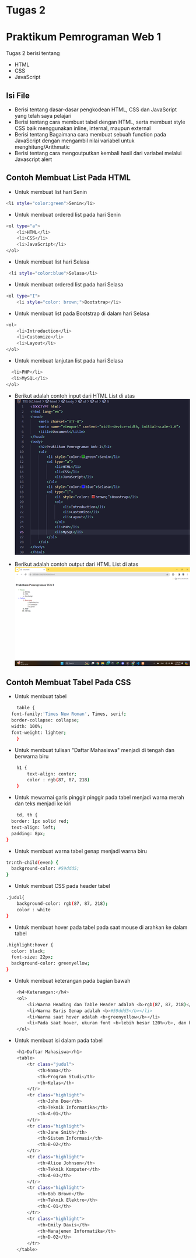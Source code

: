 # Tugas 2
# Praktikum Pemrograman Web 1

Tugas 2 berisi tentang

- HTML
- CSS
- JavaScript
  
## Isi File

- Berisi tentang dasar-dasar pengkodean HTML, CSS dan JavaScript yang telah saya pelajari
- Berisi tentang cara membuat tabel dengan HTML, serta membuat style CSS baik menggunakan inline, internal, maupun external
- Berisi tentang Bagaimana cara membuat sebuah function pada JavaScript dengan mengambil nilai variabel untuk menghitung/Arithmatic
- Berisi tentang cara mengoutputkan kembali hasil dari variabel melalui Javascript alert

## Contoh Membuat List Pada HTML

- Untuk membuat list hari Senin
```sh
<li style="color:green">Senin</li>
```

- Untuk membuat ordered list pada hari Senin
```sh
<ol type="a">
    <li>HTML</li>
    <li>CSS</li>
    <li>JavaScript</li>
</ol>
```

- Untuk membuat list hari Selasa
```sh
 <li style="color:blue">Selasa</li>
```

- Untuk membuat ordered list pada hari Selasa
```sh
<ol type="I">
    <li style="color: brown;">Bootstrap</li>
```

- Untuk membuat list pada Bootstrap di dalam hari Selasa
```sh
<ol>
    <li>Introduction</li>
    <li>Customize</li>
    <li>Layout</li>
</ol>
```

- Untuk membuat lanjutan list pada hari Selasa
```sh
  <li>PHP</li>
  <li>MySQL</li>
</ol>
```

- Berikut adalah contoh input dari HTML List di atas
![alt text](https://github.com/IlhamBudimansyah/Praktikum-Web1/blob/main/SS%20Input%20HTML.png)

- Berikut adalah contoh output dari HTML List di atas
![alt text](https://github.com/IlhamBudimansyah/Praktikum-Web1/blob/main/SS%20OUTPUT%20HTML.png)

## Contoh Membuat Tabel Pada CSS

- Untuk membuat tabel
```sh
    table {
  font-family:'Times New Roman', Times, serif;
  border-collapse: collapse;
  width: 100%;
  font-weight: lighter;
    }
```

- Untuk membuat tulisan "Daftar Mahasiswa" menjadi di tengah dan berwarna biru
```sh
    h1 {
        text-align: center;
        color : rgb(87, 87, 218)
    }
```

- Untuk mewarnai garis pinggir pinggir pada tabel menjadi warna merah dan teks menjadi ke kiri
```sh
    td, th {
  border: 1px solid red;
  text-align: left;
  padding: 8px;
}
```

- Untuk membuat warna tabel genap menjadi warna biru
```sh
tr:nth-child(even) {
  background-color: #59ddd5;
}
```

- Untuk membuat CSS pada header tabel
```sh
.judul{
    background-color: rgb(87, 87, 218);
    color : white
}
```

- Untuk membuat hover pada tabel pada saat mouse di arahkan ke dalam tabel
```sh
.highlight:hover {
  color: black;
  font-size: 22px;
  background-color: greenyellow;
}
```

- Untuk membuat keterangan pada bagian bawah
```sh
    <h4>Keterangan:</h4>
    <ol>
        <li>Warna Heading dan Table Header adalah <b>rgb(87, 87, 218)</b></li>
        <li>Warna Baris Genap adalah <b>#59ddd5</b></li>
        <li>Warna saat hover adalah <b>greenyellow</b></li>
        <li>Pada saat hover, ukuran font <b>lebih besar 120%</b>, dan berubah menjadi <b>BOLD</b></li>
    </ol>
```

- Untuk membuat isi dalam pada tabel
```sh
    <h1>Daftar Mahasiswa</h1>
    <table>
        <tr class="judul">
            <th>Nama</th>
            <th>Program Studi</th>
            <th>Kelas</th>
        </tr>
        <tr class="highlight">
            <th>John Doe</th>
            <th>Teknik Informatika</th>
            <th>A-01</th>
        </tr>
        <tr class="highlight">
            <th>Jane Smith</th>
            <th>Sistem Informasi</th>
            <th>B-02</th>
        </tr>
        <tr class="highlight">
            <th>Alice Johnson</th>
            <th>Teknik Komputer</th>
            <th>A-03</th>
        </tr>
        <tr class="highlight">
            <th>Bob Brown</th>
            <th>Teknik Elektro</th>
            <th>C-01</th>
        </tr>
        <tr class="highlight">
            <th>Emily Davis</th>
            <th>Manajemen Informatika</th>
            <th>D-02</th>
        </tr>
    </table>
```
